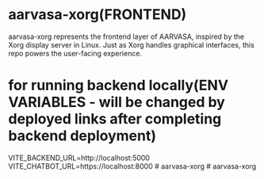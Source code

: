 # aarvasa-xorg(FRONTEND)
aarvasa-xorg represents the frontend layer of AARVASA, inspired by the Xorg display server in Linux.
Just as Xorg handles graphical interfaces, this repo powers the user-facing experience.

# for running backend locally(ENV VARIABLES -  will be changed by deployed links after completing backend deployment)
VITE_BACKEND_URL=http://localhost:5000
VITE_CHATBOT_URL=https://localhost:8000
#   a a r v a s a - x o r g  
 #   a a r v a s a - x o r g  
 